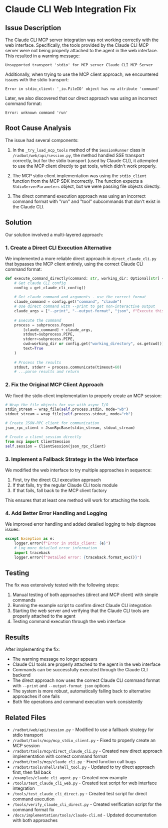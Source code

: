 # Claude CLI Web Integration Fix

## Issue Description

The Claude CLI MCP server integration was not working correctly with the web interface. Specifically, the tools provided by the Claude CLI MCP server were not being properly attached to the agent in the web interface. This resulted in a warning message:

```
Unsupported transport 'stdio' for MCP server Claude CLI MCP Server
```

Additionally, when trying to use the MCP client approach, we encountered issues with the stdio transport:

```
Error in stdio_client: '_io.FileIO' object has no attribute 'command'
```

Later, we also discovered that our direct approach was using an incorrect command format:

```
Error: unknown command 'run'
```

## Root Cause Analysis

The issue had several components:

1. In the `_try_load_mcp_tools` method of the `SessionRunner` class in `/radbot/web/api/session.py`, the method handled SSE transport correctly, but for the stdio transport (used by Claude CLI), it attempted to use the MCP client directly to get tools, which didn't work properly.

2. The MCP stdio client implementation was using the `stdio_client` function from the MCP SDK incorrectly. The function expects a `StdioServerParameters` object, but we were passing file objects directly.

3. The direct command execution approach was using an incorrect command format with "run" and "tool" subcommands that don't exist in the Claude CLI.

## Solution

Our solution involved a multi-layered approach:

### 1. Create a Direct CLI Execution Alternative

We implemented a more reliable direct approach in `direct_claude_cli.py` that bypasses the MCP client entirely, using the correct Claude CLI command format:

```python
def execute_command_directly(command: str, working_dir: Optional[str] = None) -> Dict[str, Any]:
    # Get claude CLI config
    config = get_claude_cli_config()
    
    # Get claude command and arguments - use the correct format
    claude_command = config.get("command", "claude")
    # Use direct command with --print to get non-interactive output
    claude_args = ["--print", "--output-format", "json", f"Execute this command: {command}"]
    
    # Execute the command
    process = subprocess.Popen(
        [claude_command] + claude_args,
        stdout=subprocess.PIPE,
        stderr=subprocess.PIPE,
        cwd=working_dir or config.get("working_directory", os.getcwd()),
        text=True
    )
    
    # Process the results
    stdout, stderr = process.communicate(timeout=60)
    # ...parse results and return
```

### 2. Fix the Original MCP Client Approach

We fixed the stdio client implementation to properly create an MCP session:

```python
# Wrap the file objects for use with async I/O
stdin_stream = wrap_file(self.process.stdin, mode="wb")
stdout_stream = wrap_file(self.process.stdout, mode="rb")

# Create JSON-RPC client for communication
json_rpc_client = JsonRpcBase(stdin_stream, stdout_stream)

# Create a client session directly
from mcp import ClientSession
self.session = ClientSession(json_rpc_client)
```

### 3. Implement a Fallback Strategy in the Web Interface

We modified the web interface to try multiple approaches in sequence:

1. First, try the direct CLI execution approach
2. If that fails, try the regular Claude CLI tools module
3. If that fails, fall back to the MCP client factory

This ensures that at least one method will work for attaching the tools.

### 4. Add Better Error Handling and Logging

We improved error handling and added detailed logging to help diagnose issues:

```python
except Exception as e:
    logger.error(f"Error in stdio_client: {e}")
    # Log more detailed error information
    import traceback
    logger.error(f"Detailed error: {traceback.format_exc()}")
```

## Testing

The fix was extensively tested with the following steps:

1. Manual testing of both approaches (direct and MCP client) with simple commands
2. Running the example script to confirm direct Claude CLI integration
3. Starting the web server and verifying that the Claude CLI tools are properly attached to the agent
4. Testing command execution through the web interface

## Results

After implementing the fix:
- The warning message no longer appears
- Claude CLI tools are properly attached to the agent in the web interface
- Commands can be successfully executed through the Claude CLI backend
- The direct approach now uses the correct Claude CLI command format with `--print` and `--output-format json` options
- The system is more robust, automatically falling back to alternative approaches if one fails
- Both file operations and command execution work consistently

## Related Files

- `/radbot/web/api/session.py` - Modified to use a fallback strategy for stdio transport
- `/radbot/tools/mcp/mcp_stdio_client.py` - Fixed to properly create an MCP session
- `/radbot/tools/mcp/direct_claude_cli.py` - Created new direct approach implementation with correct command format
- `/radbot/tools/mcp/claude_cli.py` - Fixed function call bugs
- `/radbot/tools/shell/shell_tool.py` - Updated to try direct approach first, then fall back
- `/examples/claude_cli_agent.py` - Created new example
- `/tools/test_claude_cli_web.py` - Created test script for web interface integration
- `/tools/test_claude_cli_direct.py` - Created test script for direct command execution
- `/tools/verify_claude_cli_direct.py` - Created verification script for the command format fix
- `/docs/implementation/tools/claude-cli.md` - Updated documentation with both approaches